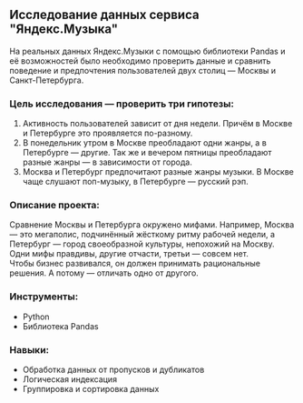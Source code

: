 ## Исследование данных сервиса "Яндекс.Музыка"
На реальных данных Яндекс.Музыки c помощью библиотеки Pandas и её возможностей было необходимо проверить данные и сравнить поведение и предпочтения пользователей двух столиц — Москвы и Санкт-Петербурга.

### Цель исследования — проверить три гипотезы:
1. Активность пользователей зависит от дня недели. Причём в Москве и Петербурге это проявляется по-разному.
2. В понедельник утром в Москве преобладают одни жанры, а в Петербурге — другие. Так же и вечером пятницы преобладают разные жанры — в зависимости от города.
3. Москва и Петербург предпочитают разные жанры музыки. В Москве чаще слушают поп-музыку, в Петербурге — русский рэп.

### Описание проекта:
Сравнение Москвы и Петербурга окружено мифами. Например, Москва — это мегаполис, подчинённый жёсткому ритму рабочей недели, а Петербург — город своеобразной культуры, непохожий на Москву. Одни мифы правдивы, другие отчасти, третьи — совсем нет.\
Чтобы бизнес развивался, он должен принимать рациональные решения. А потому — отличать одно от другого.

### Инструменты: 
* Python
* Библиотека Pandas

### Навыки: 
* Обработка данных от пропусков и дубликатов
* Логическая индексация
* Группировка и сортировка данных

